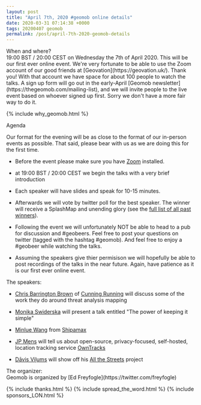 ```yaml
--- 
layout: post
title: "April 7th, 2020 #geomob online details"
date: 2020-03-31 07:14:38 +0000
tags: 20200407 geomob
permalink: /post/april-7th-2020-geomob-details
---
```


<div class="heading">When and where?</div>
19:00 BST / 20:00 CEST on Wednesday the 7th of April 2020. This will be
our first ever online event. We're very fortunate to be able to use the
Zoom account of our good friends at [Geovation](https://geovation.uk/).
Thank you! With that account we have space for about 100 people to watch
the talks. A sign up form will go out in the early-April [Geomob newsletter](https://thegeomob.com/mailing-list), and we will invite people to the live event
based on whoever signed up first. Sorry we don't have a more fair way to do it. 

{% include why_geomob.html %}

<div class="heading">Agenda</div>

Our format for the evening will be as close to the format of our in-person
events as possible. That said, please bear with us as we are doing this for
the first time.

* Before the event please make sure you have [Zoom](https://zoom.us/) installed.

* at 19:00 BST / 20:00 CEST we begin the talks with a very brief introduction

* Each speaker will have slides and speak for 10-15 minutes.

* Afterwards we will vote by twitter poll for the best speaker. The winner will receive a SplashMap and unending glory (see the [full list of all past winners](http://geomobldn.org/past-speakers)). 

* Following the event we will unfortunately NOT be able to head to a pub for
discussion and #geobeers. Feel free to post your questions on twitter (tagged
with the hashtag #geomob). And feel free to enjoy a #geobeer while watching the talks. 

* Assuming the speakers give thier permisison we will hopefully be able to
post recordings of the talks in the near future. Again, have patience as it is our first ever online event.

<div class="heading">The speakers:</div>

* [Chris Barrington Brown](https://www.linkedin.com/in/chris-barrington-brown-410a9355/) of [Cunning Running](http://www.cunningrunning.co.uk)
will discuss some of the work they do around threat analysis mapping 

* [Monika Swiderska](https://www.linkedin.com/in/monika-swiderska-aa370782/)
will present a talk entitled "The power of keeping it simple"

* [Minlue Wang](https://www.linkedin.com/in/minlue-wang-b572b432/) from [Shipamax](https://shipamax.com)

* [JP Mens](https://twitter.com/jpmens) will tell us about open-source, privacy-focused, self-hosted, location tracking service [OwnTracks](https://owntracks.org/)

* [Dāvis Viļums](https://twitter.com/DavisVilums) will show off his [All the Streets](http://davis.vilums.me/all-the-streets/) project

<div class="heading">The organizer:</div>
Geomob is organized by [Ed Freyfogle](https://twitter.com/freyfogle)

{% include thanks.html %}
{% include spread_the_word.html %}
{% include sponsors_LON.html %}

